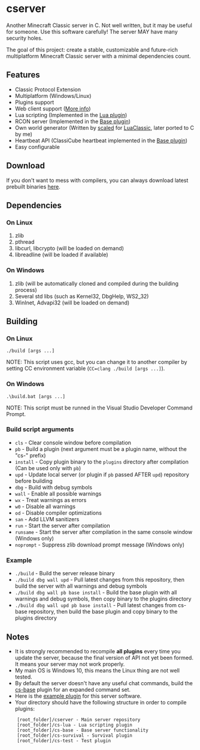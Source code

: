 # cserver
Another Minecraft Classic server in C. Not well written, but it may be useful for someone. Use this software carefully! The server MAY have many security holes.

The goal of this project: create a stable, customizable and future-rich multiplatform Minecraft Classic server with a minimal dependencies count.

## Features
* Classic Protocol Extension
* Multiplatform (Windows/Linux)
* Plugins support
* Web client support ([More info](https://www.classicube.net/api/docs/server))
* Lua scripting (Implemented in the [Lua plugin](https://github.com/igor725/cs-lua))
* RCON server (Implemented in the [Base plugin](https://github.com/igor725/cs-base))
* Own world generator (Written by [scaled](https://github.com/scaledteam) for [LuaClassic](https://github.com/igor725/LuaClassic), later ported to C by me)
* Heartbeat API (ClassiCube heartbeat implemented in the [Base plugin](https://github.com/igor725/cs-base))
* Easy configurable

## Download
If you don't want to mess with compilers, you can always download latest prebuilt binaries [here](https://github.com/igor725/cserver/actions/workflows/build.yml).

## Dependencies

### On Linux
1. zlib
2. pthread
3. libcurl, libcrypto (will be loaded on demand)
4. libreadline (will be loaded if available)

### On Windows
1. zlib (will be automatically cloned and compiled during the building process)
2. Several std libs (such as Kernel32, DbgHelp, WS2_32)
3. WinInet, Advapi32 (will be loaded on demand)

## Building

### On Linux
``./build [args ...]``

NOTE: This script uses gcc, but you can change it to another compiler by setting CC environment variable (``CC=clang ./build [args ...]``).

### On Windows
``.\build.bat [args ...]``

NOTE: This script must be runned in the Visual Studio Developer Command Prompt.

### Build script arguments
* ``cls`` - Clear console window before compilation
* ``pb`` - Build a plugin (next argument must be a plugin name, without the "cs-" prefix)
* ``install`` - Copy plugin binary to the ``plugins`` directory after compilation (Can be used only with ``pb``)
* ``upd`` - Update local server (or plugin if ``pb`` passed AFTER ``upd``) repository before building
* ``dbg`` - Build with debug symbols
* ``wall`` - Enable all possible warnings
* ``wx`` - Treat warnings as errors
* ``w0`` - Disable all warnings
* ``od`` - Disable compiler optimizations
* ``san`` - Add LLVM sanitizers
* ``run`` - Start the server after compilation
* ``runsame`` - Start the server after compilation in the same console window (Windows only)
* ``noprompt`` - Suppress zlib download prompt message (Windows only)

### Example
* ``./build`` - Build the server release binary
* ``./build dbg wall upd`` - Pull latest changes from this repository, then build the server with all warnings and debug symbols
* ``./build dbg wall pb base install`` - Build the base plugin with all warnings and debug symbols, then copy binary to the plugins directory
* ``./build dbg wall upd pb base install`` - Pull latest changes from cs-base repository, then build the base plugin and copy binary to the plugins directory

## Notes
* It is strongly recommended to recompile **all plugins** every time you update the server, because the final version of API not yet been formed. It means your server may not work properly.
* My main OS is Windows 10, this means the Linux thing are not well tested.
* By default the server doesn't have any useful chat commands, build the [cs-base](https://github.com/igor725/cs-base) plugin for an expanded command set.
* Here is the [example plugin](https://github.com/igor725/cs-test) for this server software.
* Your directory should have the following structure in order to compile plugins:
```
	[root_folder]/cserver - Main server repository
	[root_folder]/cs-lua - Lua scripting plugin
	[root_folder]/cs-base - Base server functionality
	[root_folder]/cs-survival - Survival plugin
	[root_folder]/cs-test - Test plugin
```
